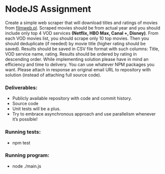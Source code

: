 # NodeJS Assignment

Create a simple web scraper that will download titles and ratings of movies from [filmweb.pl](https://www.filmweb.pl/ranking/vod/film). Scraped movies should be from actual year and
you should include only top 4 VOD services **(Netflix, HBO Max, Canal +, Disney)**. From each VOD
movies list, you should scrape only 10 top movies. Then you should deduplicate (if needed)
by movie title (higher rating should be saved). Results should be saved in CSV file format
with such columns: Title, VOD service name, rating. Results should be ordered by rating in
descending order.
While implementing solution please have in mind an efficiency and time to delivery. You can
use whatever NPM packages you want.
Please attach in response an original email URL to repository with solution (instead of
attaching full source code).

### Deliverables:
- Publicly available repository with code and commit history.
- Source code
- Unit tests will be a plus.
- Try to embrace asynchronous approach and use parallelism whenever it’s possible!

### Running tests:
- npm test
### Running program:
- node ./main.js
